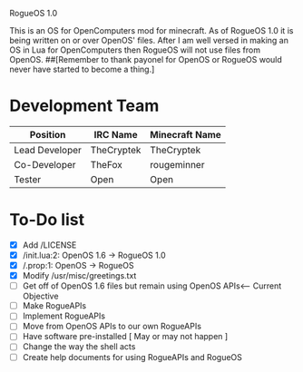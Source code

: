 RogueOS 1.0

This is an OS for OpenComputers mod for minecraft. As of RogueOS 1.0 it is being written
on or over OpenOS' files. After I am well versed in making an OS in Lua for OpenComputers
then RogueOS will not use files from OpenOS. ##[Remember to thank payonel for OpenOS or 
RogueOS would never have started to become a thing.]

# Development Team


Position | IRC Name  | Minecraft Name
-------- | --------- | --------------
Lead Developer | TheCryptek | TheCryptek
Co-Developer | TheFox | rougeminner
Tester | Open | Open


# To-Do list
- [x] Add /LICENSE
- [x] /init.lua:2: OpenOS 1.6 -> RogueOS 1.0
- [x] /.prop:1: OpenOS -> RogueOS
- [x] Modify /usr/misc/greetings.txt
- [ ] Get off of OpenOS 1.6 files but remain using OpenOS APIs<-- Current Objective
- [ ] Make RogueAPIs
- [ ] Implement RogueAPIs
- [ ] Move from OpenOS APIs to our own RogueAPIs
- [ ] Have software pre-installed [ May or may not happen ]
- [ ] Change the way the shell acts
- [ ] Create help documents for using RogueAPIs and RogueOS
